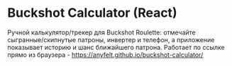 # Buckshot Calculator (React)

Ручной калькулятор/трекер для Buckshot Roulette: отмечайте сыгранные/скипнутые патроны, инвертер и телефон, а приложение показывает историю и шанс ближайшего патрона.
Работает по ссылке прямо из браузера - https://anyfelt.github.io/buckshot-calculator/

